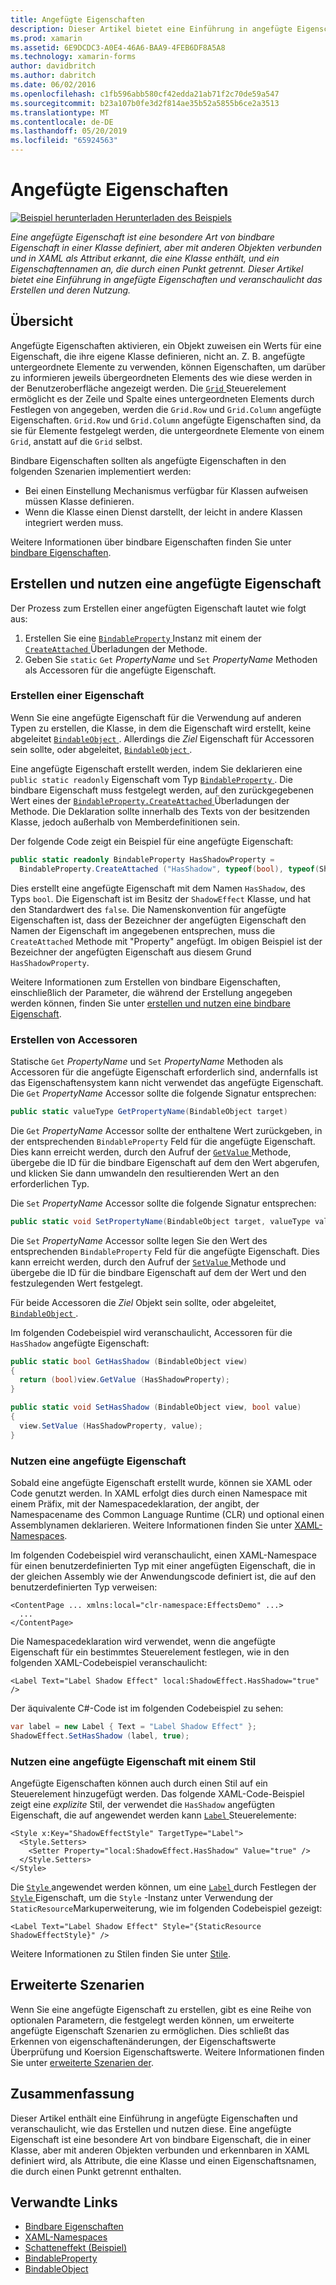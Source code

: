 ```yaml
---
title: Angefügte Eigenschaften
description: Dieser Artikel bietet eine Einführung in angefügte Eigenschaften und veranschaulicht das Erstellen und deren Nutzung.
ms.prod: xamarin
ms.assetid: 6E9DCDC3-A0E4-46A6-BAA9-4FEB6DF8A5A8
ms.technology: xamarin-forms
author: davidbritch
ms.author: dabritch
ms.date: 06/02/2016
ms.openlocfilehash: c1fb596abb580cf42edda21ab71f2c70de59a547
ms.sourcegitcommit: b23a107b0fe3d2f814ae35b52a5855b6ce2a3513
ms.translationtype: MT
ms.contentlocale: de-DE
ms.lasthandoff: 05/20/2019
ms.locfileid: "65924563"
---
```

# <a name="attached-properties"></a>Angefügte Eigenschaften

[![Beispiel herunterladen](~/media/shared/download.png) Herunterladen des Beispiels](https://developer.xamarin.com/samples/xamarin-forms/Effects/ShadowEffect/)

_Eine angefügte Eigenschaft ist eine besondere Art von bindbare Eigenschaft in einer Klasse definiert, aber mit anderen Objekten verbunden und in XAML als Attribut erkannt, die eine Klasse enthält, und ein Eigenschaftennamen an, die durch einen Punkt getrennt. Dieser Artikel bietet eine Einführung in angefügte Eigenschaften und veranschaulicht das Erstellen und deren Nutzung._

## <a name="overview"></a>Übersicht

Angefügte Eigenschaften aktivieren, ein Objekt zuweisen ein Werts für eine Eigenschaft, die ihre eigene Klasse definieren, nicht an. Z. B. angefügte untergeordnete Elemente zu verwenden, können Eigenschaften, um darüber zu informieren jeweils übergeordneten Elements des wie diese werden in der Benutzeroberfläche angezeigt werden. Die [ `Grid` ](xref:Xamarin.Forms.Grid) Steuerelement ermöglicht es der Zeile und Spalte eines untergeordneten Elements durch Festlegen von angegeben, werden die `Grid.Row` und `Grid.Column` angefügte Eigenschaften. `Grid.Row` und `Grid.Column` angefügte Eigenschaften sind, da sie für Elemente festgelegt werden, die untergeordnete Elemente von einem `Grid`, anstatt auf die `Grid` selbst.

Bindbare Eigenschaften sollten als angefügte Eigenschaften in den folgenden Szenarien implementiert werden:

- Bei einen Einstellung Mechanismus verfügbar für Klassen aufweisen müssen Klasse definieren.
- Wenn die Klasse einen Dienst darstellt, der leicht in andere Klassen integriert werden muss.

Weitere Informationen über bindbare Eigenschaften finden Sie unter [bindbare Eigenschaften](~/xamarin-forms/xaml/bindable-properties.md).

## <a name="creating-and-consuming-an-attached-property"></a>Erstellen und nutzen eine angefügte Eigenschaft

Der Prozess zum Erstellen einer angefügten Eigenschaft lautet wie folgt aus:

1. Erstellen Sie eine [ `BindableProperty` ](xref:Xamarin.Forms.BindableProperty) Instanz mit einem der [ `CreateAttached` ](xref:Xamarin.Forms.BindableProperty.CreateAttached*) Überladungen der Methode.
1. Geben Sie `static` `Get` *PropertyName* und `Set` *PropertyName* Methoden als Accessoren für die angefügte Eigenschaft.

### <a name="creating-a-property"></a>Erstellen einer Eigenschaft

Wenn Sie eine angefügte Eigenschaft für die Verwendung auf anderen Typen zu erstellen, die Klasse, in dem die Eigenschaft wird erstellt, keine abgeleitet [ `BindableObject` ](xref:Xamarin.Forms.BindableObject). Allerdings die *Ziel* Eigenschaft für Accessoren sein sollte, oder abgeleitet, [ `BindableObject` ](xref:Xamarin.Forms.BindableObject).

Eine angefügte Eigenschaft erstellt werden, indem Sie deklarieren eine `public static readonly` Eigenschaft vom Typ [ `BindableProperty` ](xref:Xamarin.Forms.BindableProperty). Die bindbare Eigenschaft muss festgelegt werden, auf den zurückgegebenen Wert eines der [ `BindableProperty.CreateAttached` ](xref:Xamarin.Forms.BindableProperty.CreateAttached(System.String,System.Type,System.Type,System.Object,Xamarin.Forms.BindingMode,Xamarin.Forms.BindableProperty.ValidateValueDelegate,Xamarin.Forms.BindableProperty.BindingPropertyChangedDelegate,Xamarin.Forms.BindableProperty.BindingPropertyChangingDelegate,Xamarin.Forms.BindableProperty.CoerceValueDelegate,Xamarin.Forms.BindableProperty.CreateDefaultValueDelegate)) Überladungen der Methode. Die Deklaration sollte innerhalb des Texts von der besitzenden Klasse, jedoch außerhalb von Memberdefinitionen sein.

Der folgende Code zeigt ein Beispiel für eine angefügte Eigenschaft:

```csharp
public static readonly BindableProperty HasShadowProperty =
  BindableProperty.CreateAttached ("HasShadow", typeof(bool), typeof(ShadowEffect), false);
```

Dies erstellt eine angefügte Eigenschaft mit dem Namen `HasShadow`, des Typs `bool`. Die Eigenschaft ist im Besitz der `ShadowEffect` Klasse, und hat den Standardwert des `false`. Die Namenskonvention für angefügte Eigenschaften ist, dass der Bezeichner der angefügten Eigenschaft den Namen der Eigenschaft im angegebenen entsprechen, muss die `CreateAttached` Methode mit "Property" angefügt. Im obigen Beispiel ist der Bezeichner der angefügten Eigenschaft aus diesem Grund `HasShadowProperty`.

Weitere Informationen zum Erstellen von bindbare Eigenschaften, einschließlich der Parameter, die während der Erstellung angegeben werden können, finden Sie unter [erstellen und nutzen eine bindbare Eigenschaft](~/xamarin-forms/xaml/bindable-properties.md#consuming-bindable-property).

### <a name="creating-accessors"></a>Erstellen von Accessoren

Statische `Get` *PropertyName* und `Set` *PropertyName* Methoden als Accessoren für die angefügte Eigenschaft erforderlich sind, andernfalls ist das Eigenschaftensystem kann nicht verwendet das angefügte Eigenschaft. Die `Get` *PropertyName* Accessor sollte die folgende Signatur entsprechen:

```csharp
public static valueType GetPropertyName(BindableObject target)
```

Die `Get` *PropertyName* Accessor sollte der enthaltene Wert zurückgeben, in der entsprechenden `BindableProperty` Feld für die angefügte Eigenschaft. Dies kann erreicht werden, durch den Aufruf der [ `GetValue` ](xref:Xamarin.Forms.BindableObject.GetValue(Xamarin.Forms.BindableProperty)) Methode, übergebe die ID für die bindbare Eigenschaft auf dem den Wert abgerufen, und klicken Sie dann umwandeln den resultierenden Wert an den erforderlichen Typ.

Die `Set` *PropertyName* Accessor sollte die folgende Signatur entsprechen:

```csharp
public static void SetPropertyName(BindableObject target, valueType value)
```

Die `Set` *PropertyName* Accessor sollte legen Sie den Wert des entsprechenden `BindableProperty` Feld für die angefügte Eigenschaft. Dies kann erreicht werden, durch den Aufruf der [ `SetValue` ](xref:Xamarin.Forms.BindableObject.SetValue(Xamarin.Forms.BindableProperty,System.Object)) Methode und übergebe die ID für die bindbare Eigenschaft auf dem der Wert und den festzulegenden Wert festgelegt.

Für beide Accessoren die *Ziel* Objekt sein sollte, oder abgeleitet, [ `BindableObject` ](xref:Xamarin.Forms.BindableObject).

Im folgenden Codebeispiel wird veranschaulicht, Accessoren für die `HasShadow` angefügte Eigenschaft:

```csharp
public static bool GetHasShadow (BindableObject view)
{
  return (bool)view.GetValue (HasShadowProperty);
}

public static void SetHasShadow (BindableObject view, bool value)
{
  view.SetValue (HasShadowProperty, value);
}
```

### <a name="consuming-an-attached-property"></a>Nutzen eine angefügte Eigenschaft

Sobald eine angefügte Eigenschaft erstellt wurde, können sie XAML oder Code genutzt werden. In XAML erfolgt dies durch einen Namespace mit einem Präfix, mit der Namespacedeklaration, der angibt, der Namespacename des Common Language Runtime (CLR) und optional einen Assemblynamen deklarieren. Weitere Informationen finden Sie unter [XAML-Namespaces](~/xamarin-forms/xaml/namespaces.md).

Im folgenden Codebeispiel wird veranschaulicht, einen XAML-Namespace für einen benutzerdefinierten Typ mit einer angefügten Eigenschaft, die in der gleichen Assembly wie der Anwendungscode definiert ist, die auf den benutzerdefinierten Typ verweisen:

```xaml
<ContentPage ... xmlns:local="clr-namespace:EffectsDemo" ...>
  ...
</ContentPage>
```

Die Namespacedeklaration wird verwendet, wenn die angefügte Eigenschaft für ein bestimmtes Steuerelement festlegen, wie in den folgenden XAML-Codebeispiel veranschaulicht:

```xaml
<Label Text="Label Shadow Effect" local:ShadowEffect.HasShadow="true" />
```

Der äquivalente C#-Code ist im folgenden Codebeispiel zu sehen:

```csharp
var label = new Label { Text = "Label Shadow Effect" };
ShadowEffect.SetHasShadow (label, true);
```

### <a name="consuming-an-attached-property-with-a-style"></a>Nutzen eine angefügte Eigenschaft mit einem Stil

Angefügte Eigenschaften können auch durch einen Stil auf ein Steuerelement hinzugefügt werden. Das folgende XAML-Code-Beispiel zeigt eine *explizite* Stil, der verwendet die `HasShadow` angefügten Eigenschaft, die auf angewendet werden kann [ `Label` ](xref:Xamarin.Forms.Label) Steuerelemente:

```xaml
<Style x:Key="ShadowEffectStyle" TargetType="Label">
  <Style.Setters>
    <Setter Property="local:ShadowEffect.HasShadow" Value="true" />
  </Style.Setters>
</Style>
```

Die [ `Style` ](xref:Xamarin.Forms.Style) angewendet werden können, um eine [ `Label` ](xref:Xamarin.Forms.Label) durch Festlegen der [ `Style` ](xref:Xamarin.Forms.NavigableElement.Style) Eigenschaft, um die `Style` -Instanz unter Verwendung der `StaticResource`Markuperweiterung, wie im folgenden Codebeispiel gezeigt:

```xaml
<Label Text="Label Shadow Effect" Style="{StaticResource ShadowEffectStyle}" />
```

Weitere Informationen zu Stilen finden Sie unter [Stile](~/xamarin-forms/user-interface/styles/index.md).

## <a name="advanced-scenarios"></a>Erweiterte Szenarien

Wenn Sie eine angefügte Eigenschaft zu erstellen, gibt es eine Reihe von optionalen Parametern, die festgelegt werden können, um erweiterte angefügte Eigenschaft Szenarien zu ermöglichen. Dies schließt das Erkennen von eigenschaftenänderungen, der Eigenschaftswerte Überprüfung und Koersion Eigenschaftswerte. Weitere Informationen finden Sie unter [erweiterte Szenarien der](~/xamarin-forms/xaml/bindable-properties.md#advanced).

## <a name="summary"></a>Zusammenfassung

Dieser Artikel enthält eine Einführung in angefügte Eigenschaften und veranschaulicht, wie das Erstellen und nutzen diese. Eine angefügte Eigenschaft ist eine besondere Art von bindbare Eigenschaft, die in einer Klasse, aber mit anderen Objekten verbunden und erkennbaren in XAML definiert wird, als Attribute, die eine Klasse und einen Eigenschaftsnamen, die durch einen Punkt getrennt enthalten.


## <a name="related-links"></a>Verwandte Links

- [Bindbare Eigenschaften](~/xamarin-forms/xaml/bindable-properties.md)
- [XAML-Namespaces](~/xamarin-forms/xaml/namespaces.md)
- [Schatteneffekt (Beispiel)](https://developer.xamarin.com/samples/xamarin-forms/Effects/ShadowEffect/)
- [BindableProperty](xref:Xamarin.Forms.BindableProperty)
- [BindableObject](xref:Xamarin.Forms.BindableObject)
